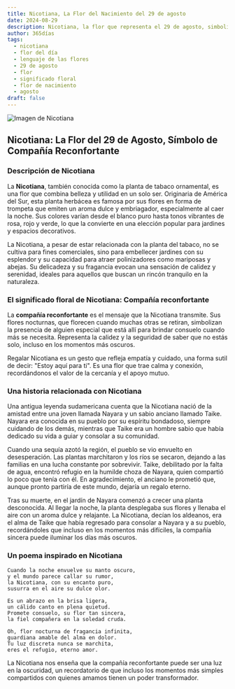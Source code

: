```yaml
---
title: Nicotiana, La Flor del Nacimiento del 29 de agosto
date: 2024-08-29
description: Nicotiana, la flor que representa el 29 de agosto, simboliza Compañía reconfortante. Descubre su fascinante historia, significado en el lenguaje de las flores y una poesía que celebra su belleza.
author: 365días
tags:
  - nicotiana
  - flor del día
  - lenguaje de las flores
  - 29 de agosto
  - flor
  - significado floral
  - flor de nacimiento
  - agosto
draft: false
---
```


![Imagen de Nicotiana](https://cdn.pixabay.com/photo/2019/09/06/19/32/tobacco-4457154_640.jpg#center)


## Nicotiana: La Flor del 29 de Agosto, Símbolo de Compañía Reconfortante

### Descripción de Nicotiana

La **Nicotiana**, también conocida como la planta de tabaco ornamental, es una flor que combina belleza y utilidad en un solo ser. Originaria de América del Sur, esta planta herbácea es famosa por sus flores en forma de trompeta que emiten un aroma dulce y embriagador, especialmente al caer la noche. Sus colores varían desde el blanco puro hasta tonos vibrantes de rosa, rojo y verde, lo que la convierte en una elección popular para jardines y espacios decorativos.

La Nicotiana, a pesar de estar relacionada con la planta del tabaco, no se cultiva para fines comerciales, sino para embellecer jardines con su esplendor y su capacidad para atraer polinizadores como mariposas y abejas. Su delicadeza y su fragancia evocan una sensación de calidez y serenidad, ideales para aquellos que buscan un rincón tranquilo en la naturaleza.

### El significado floral de Nicotiana: Compañía reconfortante

La **compañía reconfortante** es el mensaje que la Nicotiana transmite. Sus flores nocturnas, que florecen cuando muchas otras se retiran, simbolizan la presencia de alguien especial que está allí para brindar consuelo cuando más se necesita. Representa la calidez y la seguridad de saber que no estás solo, incluso en los momentos más oscuros.

Regalar Nicotiana es un gesto que refleja empatía y cuidado, una forma sutil de decir: "Estoy aquí para ti". Es una flor que trae calma y conexión, recordándonos el valor de la cercanía y el apoyo mutuo.

### Una historia relacionada con Nicotiana

Una antigua leyenda sudamericana cuenta que la Nicotiana nació de la amistad entre una joven llamada Nayara y un sabio anciano llamado Taike. Nayara era conocida en su pueblo por su espíritu bondadoso, siempre cuidando de los demás, mientras que Taike era un hombre sabio que había dedicado su vida a guiar y consolar a su comunidad.

Cuando una sequía azotó la región, el pueblo se vio envuelto en desesperación. Las plantas marchitaron y los ríos se secaron, dejando a las familias en una lucha constante por sobrevivir. Taike, debilitado por la falta de agua, encontró refugio en la humilde choza de Nayara, quien compartió lo poco que tenía con él. En agradecimiento, el anciano le prometió que, aunque pronto partiría de este mundo, dejaría un regalo eterno.

Tras su muerte, en el jardín de Nayara comenzó a crecer una planta desconocida. Al llegar la noche, la planta desplegaba sus flores y llenaba el aire con un aroma dulce y relajante. La Nicotiana, decían los aldeanos, era el alma de Taike que había regresado para consolar a Nayara y a su pueblo, recordándoles que incluso en los momentos más difíciles, la compañía sincera puede iluminar los días más oscuros.

### Un poema inspirado en Nicotiana

```
Cuando la noche envuelve su manto oscuro,  
y el mundo parece callar su rumor,  
la Nicotiana, con su encanto puro,  
susurra en el aire su dulce olor.

Es un abrazo en la brisa ligera,  
un cálido canto en plena quietud.  
Promete consuelo, su flor tan sincera,  
la fiel compañera en la soledad cruda.

Oh, flor nocturna de fragancia infinita,  
guardiana amable del alma en dolor.  
Tu luz discreta nunca se marchita,  
eres el refugio, eterno amor.
```

La Nicotiana nos enseña que la compañía reconfortante puede ser una luz en la oscuridad, un recordatorio de que incluso los momentos más simples compartidos con quienes amamos tienen un poder transformador.
